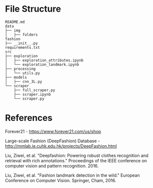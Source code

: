 
# File Structure

```
README.md
data
├── img
│   ├── folders
fashion
├── __init__.py
requirements.txt
src
├── exploration
│   ├── exploration_attributes.ipynb
│   └── exploration_landmark.ipynb
├── processing
│   └── utils.py
├── models
│   ├── cnn_3L.py
└── scraper
    ├── full_scraper.py
    ├── scraper.ipynb
    └── scraper.py
```

# References

Forever21 - https://www.forever21.com/us/shop

Large-scale Fashion (DeepFashion) Database - http://mmlab.ie.cuhk.edu.hk/projects/DeepFashion.html

Liu, Ziwei, et al. "Deepfashion: Powering robust clothes recognition and retrieval with rich annotations." Proceedings of the IEEE conference on computer vision and pattern recognition. 2016.

Liu, Ziwei, et al. "Fashion landmark detection in the wild." European Conference on Computer Vision. Springer, Cham, 2016.

